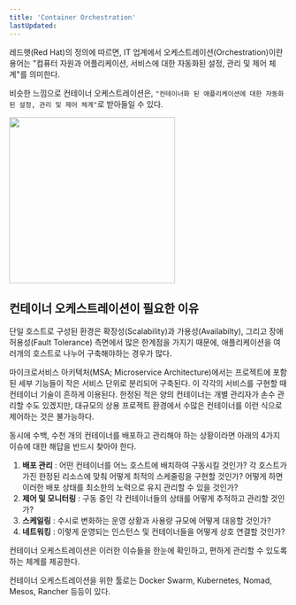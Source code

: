 ```yaml
---
title: 'Container Orchestration'
lastUpdated: 
---
```


레드햇(Red Hat)의 정의에 따르면, IT 업계에서 오케스트레이션(Orchestration)이란 용어는 "컴퓨터 자원과 어플리케이션, 서비스에 대한 자동화된 설정, 관리 및 제어 체계"를 의미한다. 

비슷한 느낌으로 컨테이너 오케스트레이션은, `"컨테이너화 된 애플리케이션에 대한 자동화된 설정, 관리 및 제어 체계"`로 받아들일 수 있다.

<img height=300px src= "https://shareditassets.s3.ap-northeast-2.amazonaws.com/production/uploads/upload_file/file/6728/4.Orchestration.png">


## 컨테이너 오케스트레이션이 필요한 이유

단일 호스트로 구성된 환경은 확장성(Scalability)과 가용성(Availabilty), 그리고 장애 허용성(Fault Tolerance) 측면에서 많은 한계점을 가지기 때문에, 애플리케이션을 여러개의 호스트로 나누어 구축해야하는 경우가 많다. 

마이크로서비스 아키텍처(MSA; Microservice Architecture)에서는 프로젝트에 포함된 세부 기능들이 작은 서비스 단위로 분리되어 구축된다. 이 각각의 서비스를 구현할 때 컨테이너 기술이 흔하게 이용된다. 한정된 적은 양의 컨테이너는 개별 관리자가 손수 관리할 수도 있겠지만, 대규모의 상용 프로젝트 환경에서 수많은 컨테이너를 이런 식으로 제어하는 것은 불가능하다.

동시에 수백, 수천 개의 컨테이너를 배포하고 관리해야 하는 상황이라면 아래의 4가지 이슈에 대한 해답을 반드시 찾아야 한다.

1. **배포 관리** : 어떤 컨테이너를 어느 호스트에 배치하여 구동시킬 것인가? 각 호스트가 가진 한정된 리소스에 맞춰 어떻게 최적의 스케줄링을 구현할 것인가? 어떻게 하면 이러한 배포 상태를 최소한의 노력으로 유지 관리할 수 있을 것인가?
2. **제어 및 모니터링** : 구동 중인 각 컨테이너들의 상태를 어떻게 추적하고 관리할 것인가?
3. **스케일링** : 수시로 변화하는 운영 상황과 사용량 규모에 어떻게 대응할 것인가?
4. **네트워킹** : 이렇게 운영되는 인스턴스 및 컨테이너들을 어떻게 상호 연결할 것인가?

컨테이너 오케스트레이션은 이러한 이슈들을 한눈에 확인하고, 편하게 관리할 수 있도록 하는 체계를 제공한다.

컨테이너 오케스트레이션을 위한 툴로는 <a src="./Docker/Docker Swarm.md">Docker Swarm, </a> <a src=".Kubernetes/Kubernetes.md">Kubernetes<a/>, Nomad, Mesos, Rancher 등등이 있다.  
